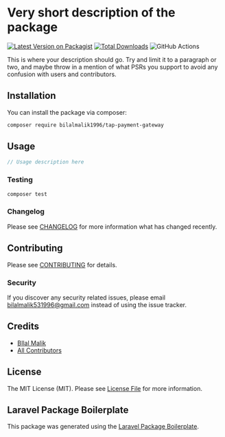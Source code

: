 # Very short description of the package

[![Latest Version on Packagist](https://img.shields.io/packagist/v/bilalmalik1996/tap-payment-gateway.svg?style=flat-square)](https://packagist.org/packages/bilalmalik1996/tap-payment-gateway)
[![Total Downloads](https://img.shields.io/packagist/dt/bilalmalik1996/tap-payment-gateway.svg?style=flat-square)](https://packagist.org/packages/bilalmalik1996/tap-payment-gateway)
![GitHub Actions](https://github.com/bilalmalik1996/tap-payment-gateway/actions/workflows/main.yml/badge.svg)

This is where your description should go. Try and limit it to a paragraph or two, and maybe throw in a mention of what PSRs you support to avoid any confusion with users and contributors.

## Installation

You can install the package via composer:

```bash
composer require bilalmalik1996/tap-payment-gateway
```

## Usage

```php
// Usage description here
```

### Testing

```bash
composer test
```

### Changelog

Please see [CHANGELOG](CHANGELOG.md) for more information what has changed recently.

## Contributing

Please see [CONTRIBUTING](CONTRIBUTING.md) for details.

### Security

If you discover any security related issues, please email bilalmalik531996@gmail.com instead of using the issue tracker.

## Credits

-   [BIlal Malik](https://github.com/bilalmalik1996)
-   [All Contributors](../../contributors)

## License

The MIT License (MIT). Please see [License File](LICENSE.md) for more information.

## Laravel Package Boilerplate

This package was generated using the [Laravel Package Boilerplate](https://laravelpackageboilerplate.com).

